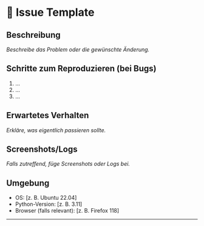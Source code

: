 # 🐛 Issue Template

## Beschreibung
_Beschreibe das Problem oder die gewünschte Änderung._

## Schritte zum Reproduzieren (bei Bugs)
1. ...
2. ...
3. ...

## Erwartetes Verhalten
_Erkläre, was eigentlich passieren sollte._

## Screenshots/Logs
_Falls zutreffend, füge Screenshots oder Logs bei._

## Umgebung
- OS: [z. B. Ubuntu 22.04]
- Python-Version: [z. B. 3.11]
- Browser (falls relevant): [z. B. Firefox 118]

---
